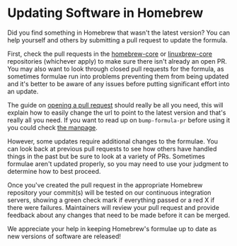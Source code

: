 # Updating Software in Homebrew

Did you find something in Homebrew that wasn't the latest version? You can help yourself and others by submitting a pull request to update the formula.

First, check the pull requests in the [homebrew-core](https://github.com/Homebrew/homebrew-core/pulls) or [linuxbrew-core](https://github.com/Homebrew/linuxbrew-core/pulls) repositories (whichever apply) to make sure there isn't already an open PR. You may also want to look through closed pull requests for the formula, as sometimes formulae run into problems preventing them from being updated and it's better to be aware of any issues before putting significant effort into an update.

The guide on [opening a pull request](How-To-Open-a-Homebrew-Pull-Request.md#submit-a-new-version-of-an-existing-formula) should really be all you need, this will explain how to easily change the url to point to the latest version and that's really all you need. If you want to read up on `bump-formula-pr` before using it you could check [the manpage](Manpage.md#bump-formula-pr-options-formula).

However, some updates require additional changes to the formulae. You can look back at previous pull requests to see how others have handled things in the past but be sure to look at a variety of PRs. Sometimes formulae aren't updated properly, so you may need to use your judgment to determine how to best proceed.

Once you've created the pull request in the appropriate Homebrew repository your commit(s) will be tested on our continuous integration servers, showing a green check mark if everything passed or a red X if there were failures. Maintainers will review your pull request and provide feedback about any changes that need to be made before it can be merged.

We appreciate your help in keeping Homebrew's formulae up to date as new versions of software are released!
